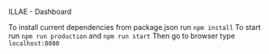 ILLAE - Dashboard

To install current dependencies from package.json run `npm install` 
To start run `npm run production` and `npm run start` 
Then go to browser type `localhost:8080`